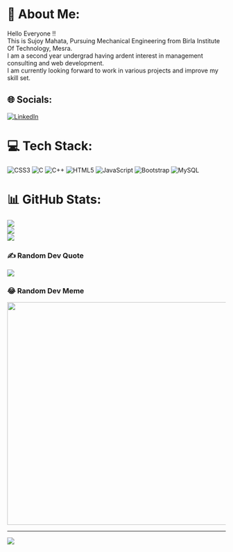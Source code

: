  # 💫 About Me:
Hello Everyone !! <br>This is Sujoy Mahata, Pursuing Mechanical Engineering from Birla Institute Of Technology, Mesra.<br>I am a second year undergrad having ardent interest in management consulting and web development.<br>I am currently looking forward to work in various projects and improve my skill set.<br>


## 🌐 Socials:
[![LinkedIn](https://img.shields.io/badge/LinkedIn-%230077B5.svg?logo=linkedin&logoColor=white)](https://linkedin.com/in/https://www.linkedin.com/in/sujoy-mahata/) 

# 💻 Tech Stack:
![CSS3](https://img.shields.io/badge/css3-%231572B6.svg?style=for-the-badge&logo=css3&logoColor=white) ![C](https://img.shields.io/badge/c-%2300599C.svg?style=for-the-badge&logo=c&logoColor=white) ![C++](https://img.shields.io/badge/c++-%2300599C.svg?style=for-the-badge&logo=c%2B%2B&logoColor=white) ![HTML5](https://img.shields.io/badge/html5-%23E34F26.svg?style=for-the-badge&logo=html5&logoColor=white) ![JavaScript](https://img.shields.io/badge/javascript-%23323330.svg?style=for-the-badge&logo=javascript&logoColor=%23F7DF1E) ![Bootstrap](https://img.shields.io/badge/bootstrap-%23563D7C.svg?style=for-the-badge&logo=bootstrap&logoColor=white) ![MySQL](https://img.shields.io/badge/mysql-%2300f.svg?style=for-the-badge&logo=mysql&logoColor=white)
# 📊 GitHub Stats:
![](https://github-readme-stats.vercel.app/api?username=sujoyyyyy&theme=dark&hide_border=false&include_all_commits=false&count_private=false)<br/>
![](https://github-readme-streak-stats.herokuapp.com/?user=sujoyyyyy&theme=dark&hide_border=false)<br/>
![](https://github-readme-stats.vercel.app/api/top-langs/?username=sujoyyyyy&theme=dark&hide_border=false&include_all_commits=false&count_private=false&layout=compact)

### ✍️ Random Dev Quote
![](https://quotes-github-readme.vercel.app/api?type=horizontal&theme=radical)

### 😂 Random Dev Meme
<img src="https://random-memer.herokuapp.com/" width="512px"/>

---
[![](https://visitcount.itsvg.in/api?id=sujoyyyyy&icon=0&color=0)](https://visitcount.itsvg.in)

<!-- Proudly created with GPRM ( https://gprm.itsvg.in ) -->
